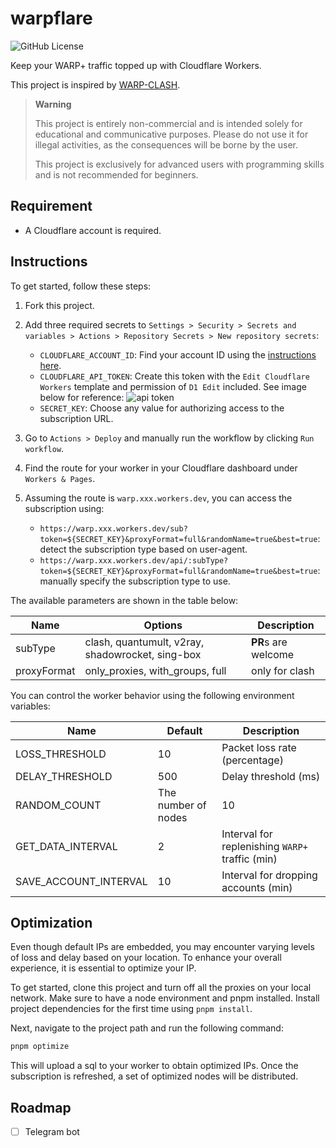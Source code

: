 # warpflare

![GitHub License](https://img.shields.io/github/license/yuchanns/warpflare)

Keep your WARP+ traffic topped up with Cloudflare Workers.

This project is inspired by [WARP-CLASH](https://github.com/vvbbnn00/WARP-Clash-API).

> **Warning**
>
> This project is entirely non-commercial and is intended solely for educational
> and communicative purposes. Please do not use it for illegal activities, as
> the consequences will be borne by the user.
>
> This project is exclusively for advanced users with programming skills and is not recommended for beginners.

## Requirement
- A Cloudflare account is required.

## Instructions
To get started, follow these steps:

1. Fork this project.
2. Add three required secrets to `Settings > Security > Secrets and variables > Actions > Repository Secrets > New repository secrets`:
    - `CLOUDFLARE_ACCOUNT_ID`: Find your account ID using the [instructions here](https://developers.cloudflare.com/fundamentals/setup/find-account-and-zone-ids/).
    - `CLOUDFLARE_API_TOKEN`: Create this token with the `Edit Cloudflare Workers` template and permission of `D1 Edit` included. See image below for reference:
        ![api token](https://github.com/yuchanns/warpflare/assets/25029451/89da63d6-6db4-4320-8d63-46b8fd11fe8d)
    - `SECRET_KEY`: Choose any value for authorizing access to the subscription URL.

3. Go to `Actions > Deploy` and manually run the workflow by clicking `Run workflow`.
4. Find the route for your worker in your Cloudflare dashboard under `Workers & Pages`.
5. Assuming the route is `warp.xxx.workers.dev`, you can access the subscription using:
    - `https://warp.xxx.workers.dev/sub?token=${SECRET_KEY}&proxyFormat=full&randomName=true&best=true`: detect the subscription type based on user-agent.
    - `https://warp.xxx.workers.dev/api/:subType?token=${SECRET_KEY}&proxyFormat=full&randomName=true&best=true`: manually specify the subscription type to use.

The available parameters are shown in the table below:

|Name|Options|Description|
|---|---|---|
|subType|clash, quantumult, v2ray, shadowrocket, sing-box|**PR**s are welcome|
|proxyFormat|only_proxies, with_groups, full|only for clash|

You can control the worker behavior using the following environment variables:

|Name|Default|Description|
|---|---|---|
|LOSS_THRESHOLD|10|Packet loss rate (percentage)|
|DELAY_THRESHOLD|500|Delay threshold (ms)|
|RANDOM_COUNT|The number of nodes|10|
|GET_DATA_INTERVAL|2|Interval for replenishing `WARP+` traffic (min)|
|SAVE_ACCOUNT_INTERVAL|10|Interval for dropping accounts (min)|

## Optimization

Even though default IPs are embedded, you may encounter varying levels of loss and delay based on your location. To enhance your overall experience, it is essential to optimize your IP.

To get started, clone this project and turn off all the proxies on your local network. Make sure to have a node environment and pnpm installed. Install project dependencies for the first time using `pnpm install`.

Next, navigate to the project path and run the following command:

```bash
pnpm optimize
```

This will upload a sql to your worker to obtain optimized IPs. Once the subscription is refreshed, a set of optimized nodes will be distributed.

## Roadmap

- [ ] Telegram bot
